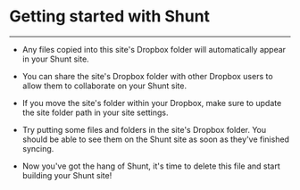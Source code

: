 # Getting started with Shunt

---

- Any files copied into this site's Dropbox folder will automatically appear in your Shunt site.

- You can share the site's Dropbox folder with other Dropbox users to allow them to collaborate on your Shunt site.
 
- If you move the site's folder within your Dropbox, make sure to update the site folder path in your site settings.

- Try putting some files and folders in the site's Dropbox folder. You should be able to see them on the Shunt site as soon as they've finished syncing.

- Now you've got the hang of Shunt, it's time to delete this file and start building your Shunt site!